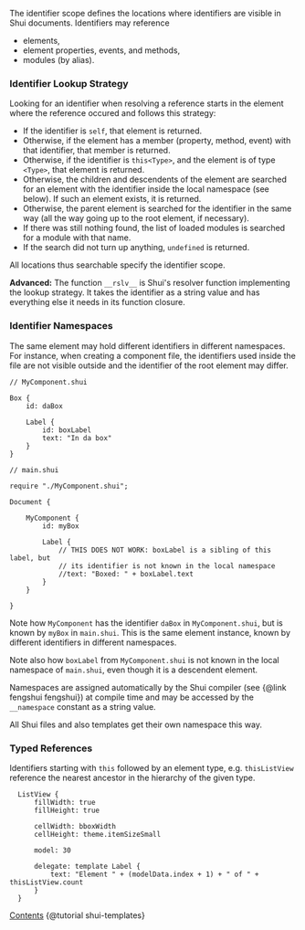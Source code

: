 The identifier scope defines the locations where identifiers are visible in Shui documents.
Identifiers may reference
* elements,
* element properties, events, and methods,
* modules (by alias).

### Identifier Lookup Strategy

Looking for an identifier when resolving a reference starts in the element where the reference occured
and follows this strategy:

* If the identifier is `self`, that element is returned.
* Otherwise, if the element has a member (property, method, event) with that identifier, that member is returned.
* Otherwise, if the identifier is `this<Type>`, and the element is of type `<Type>`, that element is returned.
* Otherwise, the children and descendents of the element are searched for an element
  with the identifier inside the local namespace (see below).
  If such an element exists, it is returned.
* Otherwise, the parent element is searched for the identifier in the same way
  (all the way going up to the root element, if necessary).
* If there was still nothing found, the list of loaded modules is searched for a module
  with that name.
* If the search did not turn up anything, `undefined` is returned.

All locations thus searchable specify the identifier scope.

**Advanced:** The function `__rslv__` is Shui's resolver function implementing the lookup strategy.
It takes the identifier as a string value and has everything else it needs in its function closure.

### Identifier Namespaces

The same element may hold different identifiers in different namespaces. For instance,
when creating a component file, the identifiers used inside the file are not visible
outside and the identifier of the root element may differ.

```
// MyComponent.shui

Box {
    id: daBox

    Label {
        id: boxLabel
        text: "In da box"
    }
}
```

```
// main.shui

require "./MyComponent.shui";

Document {

    MyComponent {
        id: myBox

        Label {
            // THIS DOES NOT WORK: boxLabel is a sibling of this label, but
            // its identifier is not known in the local namespace
            //text: "Boxed: " + boxLabel.text
        }
    }

}
```

Note how `MyComponent` has the identifier `daBox` in `MyComponent.shui`, but
is known by `myBox` in `main.shui`. This is the same element instance, known by different
identifiers in different namespaces.

Note also how `boxLabel` from `MyComponent.shui` is not known in the local namespace
of `main.shui`, even though it is a descendent element.

Namespaces are assigned automatically by the Shui compiler (see {@link fengshui fengshui})
at compile time and may be accessed by the `__namespace` constant as a string value.

All Shui files and also templates get their own namespace this way.

### Typed References

Identifiers starting with `this` followed by an element type, e.g. `thisListView`
reference the nearest ancestor in the hierarchy of the given type.

```
  ListView {
      fillWidth: true
      fillHeight: true
        
      cellWidth: bboxWidth
      cellHeight: theme.itemSizeSmall
  
      model: 30
        
      delegate: template Label {
          text: "Element " + (modelData.index + 1) + " of " + thisListView.count
      }
  }
```


<div class="navstrip"><span class="go-home"><a href="index.html">Contents</a></span><span class="go-previous">
{@tutorial shui-templates}
</span></div>
